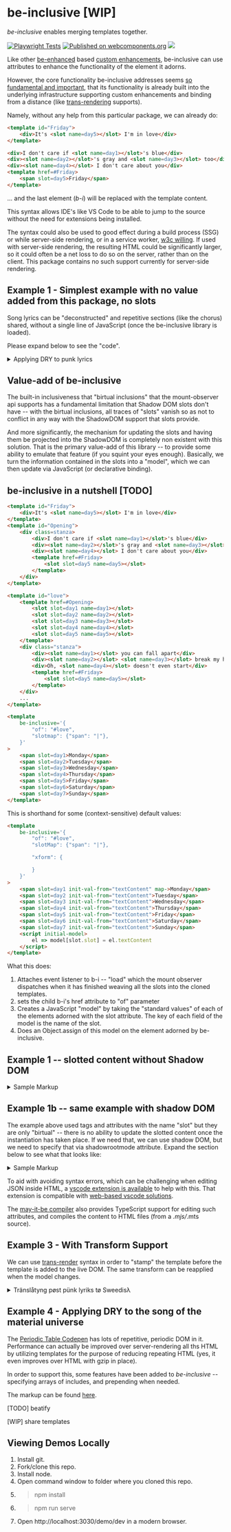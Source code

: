 # be-inclusive [WIP]

*be-inclusive* enables merging templates together.  

[![Playwright Tests](https://github.com/bahrus/be-inclusive/actions/workflows/CI.yml/badge.svg?branch=baseline)](https://github.com/bahrus/be-inclusive/actions/workflows/CI.yml)
[![Published on webcomponents.org](https://img.shields.io/badge/webcomponents.org-published-blue.svg)](https://www.webcomponents.org/element/be-inclusive)
<a href="https://nodei.co/npm/be-inclusive/"><img src="https://nodei.co/npm/be-inclusive.png"></a>

Like other [be-enhanced](https://github.com/bahrus/be-enhanced) based [custom enhancements](https://github.com/WICG/webcomponents/issues/1000), be-inclusive can use attributes to enhance the functionality of the element it adorns.  

However, the core functionality be-inclusive addresses seems [so fundamental and important](https://github.com/bahrus/mount-observer?tab=readme-ov-file#birtual-inclusions), that its functionality is already built into the underlying infrastructure supporting custom enhancements and binding from a distance (like [trans-rendering](https://github.com/bahrus/trans-render) supports).

Namely, without any help from this particular package, we can already do:

```html
<template id="Friday">
    <div>It's <slot name=day5></slot> I'm in love</div>
</template>

<div>I don't care if <slot name=day1></slot>'s blue</div>
<div><slot name=day2></slot>'s gray and <slot name=day3></slot> too</div>
<div><slot name=day4></slot> I don't care about you</div>
<template href=#Friday>
    <span slot=day5>Friday</span>
</template>
```

... and the last element (*b-i*) will be replaced with the template content.

This syntax allows IDE's like VS Code to be able to jump to the source without the need for extensions being installed.

The syntax could also be used to good effect during a build process (SSG) or while server-side rendering, or in a service worker, [w3c willing](https://github.com/whatwg/dom/issues/1217#issuecomment-1694483432).  If used with server-side rendering, the resulting HTML could be significantly larger, so it could often be a net loss to do so on the server, rather than on the client.  This package contains no such support currently for server-side rendering.  

## Example 1 - Simplest example with no value added from this package, no slots

Song lyrics can be "deconstructed" and repetitive sections (like the chorus) shared, without a single line of JavaScript (once the be-inclusive library is loaded).

Please expand below to see the "code".

<details>
<summary>Applying DRY to punk lyrics</summary>

```html
    <a rel=noopener href="https://www.youtube.com/watch?v=tWbrAWmhDwY" target="_blank">Something's gone wrong again</a>
    <template id="title">Something's gone wrong again</template>
    <template id="title2">Something goes wrong again</template>
    <template id="again">And again</template>
    <template id="again2">And again, and again, again and something's gone wrong again</template>
    <template id="again3">And again, and again, again and something goes wrong again</template>
    <template id="agains">
        <template href=#again></template> <br>
        <template href=#again2></template> <br>
        <template href=#title></template> 
    </template>
    <template id="agains2">
        <template href=#title2></template> <br>
        <template href=#again></template> <br>
        <template href=#again3></template> <br>
        <template href=#title2></template> 
    </template>
    <template id="bus">
        <span>Nothing ever happens to people like us</span><br>
        <span>'Cept we miss the bus, something goes wrong again</span><br>
        <span>Need a smoke, use my last fifty P.</span><br>
        <span>But the machine is broke, something's gone wrong again</span>
    </template>
    <template id=main>
        <div>
            <span>Tried to find my sock</span><br>
            <span>No good, it's lost</span><br>
            <template href=#title></template> <br>
            <span>Need a shave</span><br>
            <span>Cut myself, need a new blade</span><br>
            <template href=#title></template> 
        </div>
        <template href=#agains></template> 
        <div>
            <span>Tried to fry an egg</span><br>
            <span>Broke the yolk, no joke</span><br>
            <template href=#title></template> <br>
            <span>Look at my watch, just to tell the time but the hand's come off mine</span><br>
            <template href=#title></template> <br>
            <template href=#title></template> 
        </div>
        <template href=#agains></template> 
        <template href=#bus></template> 
        <template href=#agains></template> 
        <template href=#agains></template> 
        <template href=#bus></template> 
        <template href=#agains></template> 
        <div>
            <span>I turned up early in time for our date</span><br>
            <span>But then you turn up late, something goes wrong again</span><br>
            <span>Need a drink, go to the pub</span><br>
            <span>But the bugger's shut, something goes wrong again</span>
        </div>
        <div>
            <template href=#title2></template> <br>
            <template href=#again></template> <br>
            <template href=#again3></template> 
            <span>Ah, something goes wrong again</span><br>
            <template href=#title2></template> <br>
            <template href=#title2></template> 
        </div>
    </template>

    <template href="#main"></template> 

```

</details>

## Value-add of be-inclusive 

The built-in inclusiveness that "birtual inclusions" that the mount-observer api supports has a fundamental limitation that Shadow DOM slots don't have -- with the birtual inclusions, all traces of  "slots" vanish so as not to conflict in any way with the ShadowDOM support that slots provide.

And more significantly, the mechanism for updating the slots and having them be projected into the ShadowDOM is completely non existent with this solution.  That is the primary value-add of this library -- to provide some ability to emulate that feature (if you squint your eyes enough).  Basically, we turn the information contained in the slots into a "model", which we can then update via JavaScript (or declarative binding).

## be-inclusive in a nutshell [TODO]

```html
<template id="Friday">
    <div>It's <slot name=day5></slot> I'm in love</div>
</template>
<template id="Opening">
    <div class=stanza>
        <div>I don't care if <slot name=day1></slot>'s blue</div>
        <div><slot name=day2></slot>'s gray and <slot name=day3></slot> too</div>
        <div><slot name=day4></slot> I don't care about you</div>
        <template href=#Friday>
            <slot slot=day5 name=day5></slot>
        </template>
    </div>
</template>

<template id="love">
    <template href=#Opening>
        <slot slot=day1 name=day1></slot>
        <slot slot=day2 name=day2></slot>
        <slot slot=day3 name=day3></slot>
        <slot slot=day4 name=day4></slot>
        <slot slot=day5 name=day5></slot>
    </template>
    <div class="stanza">
        <div><slot name=day1></slot> you can fall apart</div>
        <div><slot name=day2></slot> <slot name=day3></slot> break my heart</div>
        <div>Oh, <slot name=day4></slot> doesn't even start</div>
        <template href=#Friday>
            <slot slot=day5 name=day5></slot>
        </template>
    </div>
    ...
</template>

<template  
    be-inclusive='{
        "of": "#love",
        "slotmap": {"span": "|"},
    }'
>
    <span slot=day1>Monday</span>
    <span slot=day2>Tuesday</span>
    <span slot=day3>Wednesday</span>
    <span slot=day4>Thursday</span>
    <span slot=day5>Friday</span>
    <span slot=day6>Saturday</span>
    <span slot=day7>Sunday</span>
</template>
```

This is shorthand for some (context-sensitive) default values:

```html
<template  
    be-inclusive='{
        "of": "#love",
        "slotMap": {"span": "|"},

        "xform": {

        }
    }'
>
    <span slot=day1 init-val-from="textContent" map->Monday</span>
    <span slot=day2 init-val-from="textContent">Tuesday</span>
    <span slot=day3 init-val-from="textContent">Wednesday</span>
    <span slot=day4 init-val-from="textContent">Thursday</span>
    <span slot=day5 init-val-from="textContent">Friday</span>
    <span slot=day6 init-val-from="textContent">Saturday</span>
    <span slot=day7 init-val-from="textContent">Sunday</span>
    <script initial-model>
        el => model[slot.slot] = el.textContent
    </script>
</template>
```



What this does:


1.  Attaches event listener to b-i -- "load" which the mount observer dispatches when it has finished weaving all the slots into the cloned templates.
2.  sets the child b-i's href attribute to "of" parameter
3.  Creates a JavaScript "model" by taking the "standard values" of each of the elements adorned with the slot attribute.
The key of each field of the model is the name of the slot.
4.  Does an Object.assign of this model on the element adorned by be-inclusive.





## Example 1 -- slotted content without Shadow DOM



<details>
<summary>Sample Markup</summary>

```html
    <style>
        div {
        background-color: cornsilk;
        }
    </style>
        
    <h3><a href="https://www.youtube.com/watch?v=eAfyFTzZDMM" target="_blank">Beautiful</a></h3>
    <h4>Christina Aguilera</h4>
    
    <p>Don't look at me</p>
    <p>
        <div>Everyday is so wonderful</div>
        <div>Then suddenly</div>
        <div>It's hard to breathe</div>
        <div>Now and then I get insecure</div>
        <div>From all the pain</div>
        <div>I'm so ashamed</div>
    </p>


    <template id=beautiful>
        <div>
            <slot name=subjectIs></slot> beautiful
        </div>
    </template>
    <template id=down>
        <div>So don't you bring me down today</div>
    </template>
    <template id=chorus>
        <template href=#beautiful>
            <span slot=subjectIs>
                <slot name=subjectIs1></slot>
            </span>
        </template>

        <div>No matter what they say</div>
        <div prop-pronoun>Words
            <slot name=verb1></slot> bring
            <slot name=pronoun1></slot> down</div>
        <div>Oh no</div>
        <template href=#beautiful>
            <span slot=subjectIs>
                <slot name=subjectIs2></slot>
            </span>
        </template>
        <div>In every single way</div>
        <div>Yes words
            <slot name=verb2></slot> bring
            <slot name=pronoun2></slot> down
        </div>
        <div>Oh no</div>

        <template href=#down></template>
    </template>

    <div be-inclusive=chorus>
        <span slot=verb1>can't</span>
        <span slot=verb2>can't</span>
        <span slot=pronoun1>me</span>
        <span slot=pronoun2>me</span>
        <span slot=subjectIs1>I am</span>
        <span slot=subjectIs2>I am</span>
    </div>



    <p>
        <div>To all your friends you're delirious</div>
        <div>So consumed</div>
        <div>In all your doom, ooh</div>
        <div>Trying hard to fill the emptiness</div>
        <div>The pieces gone</div>
        <div>Left the puzzle undone</div>
        <div>Ain't that the way it is</div>
    </p>
    <p>
        <div be-inclusive=chorus>
            <span slot=verb1>can't</span>
            <span slot=verb2>can't</span>
            <span slot=pronoun1>you</span>
            <span slot=pronoun2>you</span>
            <span slot=subjectIs1>You are</span>
            <span slot=subjectIs2>You are</span>
        </div>
    </p>
    <br>
    <template id=no-matter>
        No matter what we <slot name=verb1></slot> (no matter what we <slot name=verb2></slot>)
    </template>
    <div be-inclusive=no-matter>
        <span slot=verb1>do</span>
        <span slot=verb2>do</span>
    </div>
    <br>
    <div be-inclusive=no-matter>
        <span slot=verb1>say</span>
        <span slot=verb2>say</span>
    </div>

    <div>We're the song inside the tune (yeah, oh yeah)</div>
    <div>Full of beautiful mistakes</div>
    <p>
        <div>And everywhere we go (and everywhere we go)</div>
        <div>The sun will always shine (the sun will always, always, shine)</div>
        <div>And tomorrow we might awake</div>
        <div>On the other side</div>
    </p>
    <p>
        <div be-inclusive=chorus>
            <span slot=verb1>won't</span>
            <span slot=verb2>can't</span>
            <span slot=pronoun1>us</span>
            <span slot=pronoun2>us</span>
            <span slot=subjectIs1>We are</span>
            <span slot=subjectIs2>We are</span>
        </div>
    </p>
    <p>
        <div>Oh, oh</div>
        <div>Don't you bring me down today</div>
        <div>Don't you bring me down, ooh</div>
        <div>Today</div>
    </p>

```
</details>

## Example 1b -- same example with shadow DOM

The example above used tags and attributes with the name "slot" but they are only "birtual" -- there is no ability to update the slotted content once the instantiation has taken place.  If we need that, we can use shadow DOM, but we need to specify that via shadowrootmode attribute.  Expand the section below to see what that looks like:

<details>
<summary>Sample Markup</summary>

```html
    <style>
        div {
        background-color: cornsilk;
        }
    </style>
        
    <h3><a href="https://www.youtube.com/watch?v=eAfyFTzZDMM" target="_blank">Beautiful</a></h3>
    <h4>Christina Aguilera</h4>
    
    <p>Don't look at me</p>
    <p>
        <div>Everyday is so wonderful</div>
        <div>Then suddenly</div>
        <div>It's hard to breathe</div>
        <div>Now and then I get insecure</div>
        <div>From all the pain</div>
        <div>I'm so ashamed</div>
    </p>


    <template id=beautiful>
        <style>
            div {
                background-color: burlywood;
            }
        </style>
    
        <div>
            <slot name=subjectIs></slot> beautiful
        </div>
    </template>
    <template id=down>
        <div>So don't you bring me down today</div>
    </template>
    <template id=chorus>
        <template href=#beautiful shadowrootmode=open>
            <span slot=subjectIs>
                <slot name=subjectIs1></slot>
            </span>
        </template>

        <div>No matter what they say</div>
        <div prop-pronoun>Words
            <slot name=verb1></slot> bring
            <slot name=pronoun1></slot> down</div>
        <div>Oh no</div>
        <template href=#beautiful shadowrootmode=open>
            <span slot=subjectIs>
                <slot name=subjectIs2></slot>
            </span>
        </template>
        <div>In every single way</div>
        <div>Yes words
            <slot name=verb2></slot> bring
            <slot name=pronoun2></slot> down
        </div>
        <div>Oh no</div>

        <div be-inclusive=down></div>
    </template>

    <div  be-inclusive='{
        "of": "chorus",
        "shadowRootMode": "open"
    }'>
        <span slot=verb1>can't</span>
        <span slot=verb2>can't</span>
        <span slot=pronoun1>me</span>
        <span slot=pronoun2>me</span>
        <span slot=subjectIs1>I am</span>
        <span slot=subjectIs2>I am</span>
    </div>



    <p>
        <div>To all your friends you're delirious</div>
        <div>So consumed</div>
        <div>In all your doom, ooh</div>
        <div>Trying hard to fill the emptiness</div>
        <div>The pieces gone</div>
        <div>Left the puzzle undone</div>
        <div>Ain't that the way it is</div>
    </p>
    <p>
        <div be-inclusive='{
            "of": "chorus",
            "shadowRootMode": "open"
        }'>
            <span slot=verb1>can't</span>
            <span slot=verb2>can't</span>
            <span slot=pronoun1>you</span>
            <span slot=pronoun2>you</span>
            <span slot=subjectIs1>You are</span>
            <span slot=subjectIs2>You are</span>
        </div>
    </p>
    <br>
    <template id=no-matter>
        <style>
            div {
                background-color: rgb(221, 255, 205);
            }
        </style>
        <div>
            No matter what we <slot name=verb1></slot> (no matter what we <slot name=verb2></slot>)
        </div>
        
    </template>
    <div be-inclusive='{
        "of": "no-matter",
        "shadowRootMode": "open"
    }'>
        <span slot=verb1>do</span>
        <span slot=verb2>do</span>
    </div>
    <br>
    <div be-inclusive='{
        "of": "no-matter",
        "shadowRootMode": "open"
    }'>
        <span slot=verb1>say</span>
        <span slot=verb2>say</span>
    </div>

    <div>We're the song inside the tune (yeah, oh yeah)</div>
    <div>Full of beautiful mistakes</div>
    <p>
        <div>And everywhere we go (and everywhere we go)</div>
        <div>The sun will always shine (the sun will always, always, shine)</div>
        <div>And tomorrow we might awake</div>
        <div>On the other side</div>
    </p>
    <p>
        <div be-inclusive='{
            "of": "chorus",
            "shadowRootMode": "open"
        }'>
            <span slot=verb1>won't</span>
            <span slot=verb2>can't</span>
            <span slot=pronoun1>us</span>
            <span slot=pronoun2>us</span>
            <span slot=subjectIs1>We are</span>
            <span slot=subjectIs2>We are</span>
        </div>
    </p>
    <p>
        <div>Oh, oh</div>
        <div>Don't you bring me down today</div>
        <div>Don't you bring me down, ooh</div>
        <div>Today</div>
    </p>

```
</details>


To aid with avoiding syntax errors, which can be challenging when editing JSON inside HTML, a [vscode extension is available](https://marketplace.visualstudio.com/items?itemName=andersonbruceb.json-in-html) to help with this.  That extension is compatible with [web-based vscode solutions](https://github.dev/bahrus/be-inclusive).

The [may-it-be compiler](https://github.div/bahrus/may-it-be) also provides TypeScript support for editing such attributes, and compiles the content to HTML files (from a *.mjs/*.mts source).



## Example 3 - With Transform Support

We can use [trans-render](https://github.com/bahrus/trans-render) syntax in order to "stamp" the template before the template is added to the live DOM.  The same transform can be reapplied when the model changes.

<details>
    <summary>Tränslåtyng pøst pünk lyriks tø Sweedisλ</summary>

```html
<a href="https://www.youtube.com/watch?v=ucX9hVCQT_U" target="_blank">Friday I'm in Love</a>
<button id="changeDays" onclick="updateModel()">Wi not trei a holiday in Sweeden this yer</button>
<script>
    function updateModel(){
        const model = {
            day1: 'måndag', day2: 'tisdag', day3: 'onsdag', day4: 'torsdag', day5: 'fredag',
            day6: 'lördag', day7: 'söndag',
        };
        target.beEnhanced.beInclusive.model = model;
        //target.setAttribute('be-inclusive', JSON.stringify({model}));
    }
</script>
<template id="Friday">
    <div>It's <span class=day5></span> I'm in love</div>
</template>
<template id="Opening">
    <div class=stanza>
        <div>I don't care if <span class=day1></span>'s blue</div>
        <div><span class=day2></span>'s gray and <span class=day3></span> too</div>
        <div><span class=day4></span> I don't care about you</div>
        <template href=#Friday></template>
    </div>
</template>

<template id="love">
    <template href=#Opening></template>
    <div class="stanza">
        <div><span class=day1></span> you can fall apart</div>
        <div><span class=day2></span> <span class=day3></span> break my heart</div>
        <div>Oh, <span class=day4></span> doesn't even start</div>
        <template href=#Friday></template>
    </div>
    <div class="stanza">
        <div><span class=day6></span> wait</div>
        <div>And <span class=day7></span> always comes too late</div>
        <div>But <span class=day5></span> never hesitate</div>
    </div>

    <div class="stanza">
        <div>I don't care if <span class=day1></span>'s black</div>
        <div><span class=day2></span>, <span class=day3></span> heart attack</div>
        <div><span class=day4></span> never looking back</div>
        <template href=#Friday></template>
    </div>
    <div class="stanza">
        <div><span class=day1></span> you can hold your head</div>
        <div><span class=day2></span>, <span class=day3></span> stay in bed</div>
        <div>Or <span class=day4></span> watch the walls instead</div>
        <template href=#Friday></template>
    </div>
    <div class="stanza">
        <div><span class=day6></span> wait</div>
        <div>And <span class=day7></span> always comes too late</div>
        <div>But <span class=day5></span> never hesitate</div>
    </div>
    <div class="stanza">
        <div>Dressed up to the eyes</div>
        <div>It's a wonderful surprise</div>
        <div>To see your shoes and your spirits rise</div>
        <div>Throwing out your frown</div>
        <div>And just smiling at the sound</div>
        <div>And as sleek as a shriek</div>
        <div>Spinning round and round</div>
        <div>Always take a big bite</div>
        <div>It's such a gorgeous sight</div>
        <div>To see you in the middle of the night</div>
        <div>You can never get enough</div>
        <div>Enough of this stuff</div>
        <div>It's <span class=day5></span></div>
        <div>I'm in love</div>
    </div>
    <div be-inclusive=Opening class="stanza"></div>
    <div class="stanza">
        <div><span class=day1></span> you can fall apart</div>
        <div><span class=day2></span>, <span class=day3></span> break my heart</div>
        <div><span class=day4></span> doesn't even start</div>
        <template href=#Friday></template>
    </div>
    <style>
        .stanza{
        padding-top: 20px;
    }
</style>
</template>
<div id=target be-inclusive='{
    "of": "love",
    "model": {
        "day1": "Monday",
        "day2": "Tuesday",
        "day3": "Wednesday",
        "day4": "Thursday",
        "day5": "Friday",
        "day6": "Saturday",
        "day7": "Sunday"
    },
    "transform":{
        ".day1": "day1",
        ".day2": "day2",
        ".day3": "day3",
        ".day4": "day4",
        ".day5": "day5",
        ".day6": "day6",
        ".day7": "day7"
        
    }
}'></div>
```

</details>

## Example 4 - Applying DRY to the song of the material universe


The [Periodic Table Codepen](https://codepen.io/mikegolus/pen/OwrPgB) has lots of repetitive, periodic DOM in it.  Performance can actually be improved over server-rendering all ths HTML by utilizing templates for the purpose of reducing repeating HTML (yes, it even improves over HTML with gzip in place).

In order to support this, some features have been added to *be-inclusive* -- specifying arrays of includes, and prepending when needed.

The markup can be found [here](https://github.com/bahrus/be-inclusive/blob/baseline/demo/periodic_table.html).


[TODO] beatify

[WIP] share templates

## Viewing Demos Locally

1.  Install git.
2.  Fork/clone this repo.
3.  Install node.
4.  Open command window to folder where you cloned this repo.
5.  > npm install
6.  > npm run serve
7.  Open http://localhost:3030/demo/dev in a modern browser.













